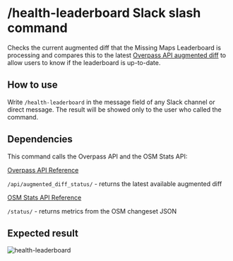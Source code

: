 # /health-leaderboard Slack slash command
Checks the current augmented diff that the Missing Maps Leaderboard is processing and compares this to the latest [Overpass API augmented diff](https://wiki.openstreetmap.org/wiki/Overpass_API/Augmented_Diffs) to allow users to know if the leaderboard is up-to-date.

## How to use
Write `/health-leaderboard` in the message field of any Slack channel or direct message. The result will be showed only to the user who called the command.


## Dependencies
This command calls the Overpass API and the OSM Stats API:

[Overpass API Reference](https://www.overpass-api.de/)

`/api/augmented_diff_status/` - returns the latest available augmented diff

[OSM Stats API Reference](https://github.com/AmericanRedCross/osm-stats/blob/master/documentation/API.md)

`/status/` - returns metrics from the OSM changeset JSON


## Expected result
![health-leaderboard](https://user-images.githubusercontent.com/54427598/87404630-80276d80-c612-11ea-8316-02ca8a1b5101.png)

